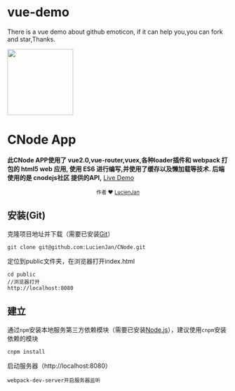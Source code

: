 # vue-demo
There is a vue demo about github emoticon, if it can help you,you can fork and star,Thanks.


<div>
<p><img width="150" src="https://stjw7098.github.io/vue-demo/img/cnode.jpg"></p>

<h1 alingn="center">CNode App</h1>

<p>
  <strong>此CNode APP使用了 vue2.0,vue-router,vuex,各种loader插件和 webpack 打包的 html5 web 应用, 使用 ES6 进行编写,并使用了缓存以及懒加载等技术. 后端使用的是 cnodejs社区 提供的API,</strong>
  <a href="https://lucienjan.github.io/CNode/public/#/index/list">Live Demo</a>
</p>

<p align="center">
  <sub>作者 ❤︎ 
    <a href="https://github.com/LucienJan">LucienJan</a>
  </sub>
</p>
</div>


## 安装(Git)

克隆项目地址并下载（需要已安装[Git](https://git-scm.com/downloads)）
```
git clone git@github.com:LucienJan/CNode.git
```
定位到public文件夹，在浏览器打开index.html
```
cd public
//浏览器打开
http://localhost:8080
```

## 建立
通过`npm`安装本地服务第三方依赖模块（需要已安装[Node.js](https://nodejs.org/)），建议使用`cnpm`安装依赖的模块
```
cnpm install
```
启动服务器（http://localhost:8080）
```
webpack-dev-server开启服务器监听
```




